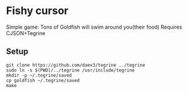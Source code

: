 # Fishy cursor
Simple game: Tons of Goldfish will swim around you(their food) Requires CJSON+Tegrine
## Setup
```shell
git clone https://github.com/daex3/tegrine ../tegrine
sudo ln -s $(PWD)/../tegrine /usr/include/tegrine
mkdir -p ~/.tegrine/saved
cp goldfish ~/.tegrine/saved
make
```